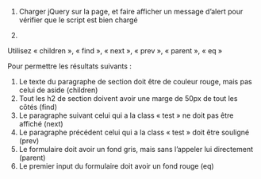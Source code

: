 1. Charger jQuery sur la page, et faire afficher un message d’alert pour vérifier que le script est bien chargé

2.
Utilisez «  children », « find », « next », « prev », « parent », « eq »

Pour permettre les résultats suivants :
1. Le texte du paragraphe de section doit être de couleur rouge, mais pas celui de aside (children)
2. Tout les h2 de section doivent avoir une marge de 50px de tout les côtés (find)
3. Le paragraphe suivant celui qui a la class «  test » ne doit pas être affiché (next)
4. Le paragraphe précédent celui qui a la class «  test » doit être souligné (prev)
5. Le formulaire doit avoir un fond gris, mais sans l’appeler lui directement (parent)
6. Le premier input du formulaire doit avoir un fond rouge (eq)